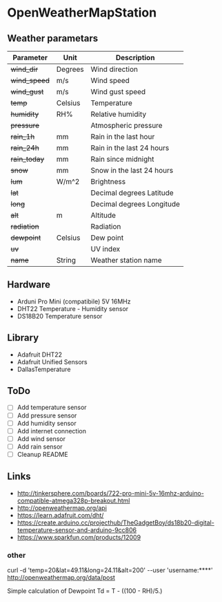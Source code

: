 # OpenWeatherMapStation

## Weather parametars

| Parameter | Unit | Description |
| --------- | ---- | ----------- |
| ~~wind_dir~~ | Degrees| Wind direction |
| ~~wind_speed~~ | m/s | Wind speed |
| ~~wind_gust~~ | m/s | Wind gust speed |
| ~~temp~~ | Celsius | Temperature |
| ~~humidity~~ | RH% | Relative humidity |
| ~~pressure~~ |  | Atmospheric pressure |
| ~~rain_1h~~ | mm | Rain in the last hour
| ~~rain_24h~~ | mm | Rain in the last 24 hours |
| ~~rain_today~~ | mm | Rain since midnight |
| ~~snow~~ | mm | Snow in the last 24 hours |
| ~~lum~~ | W/m^2 | Brightness |
| ~~lat~~ |  | Decimal degrees	Latitude |
| ~~long~~ |  | Decimal degrees	Longitude|
| ~~alt~~ | m | Altitude |
| ~~radiation~~ |  | Radiation |
| ~~dewpoint~~ | Celsius | Dew point |
| ~~uv~~ |  | UV index|
| ~~name~~ | String | Weather station name |

## Hardware
* Arduni Pro Mini (compatibile) 5V 16MHz
* DHT22 Temperature - Humidity sensor
* DS18B20 Temperature sensor

## Library
* Adafruit DHT22
* Adafruit Unified Sensors
* DallasTemperature

## ToDo
- [ ] Add temperature sensor
- [ ] Add pressure sensor
- [ ] Add humidity sensor
- [ ] Add internet connection
- [ ] Add wind sensor
- [ ] Add rain sensor
- [ ] Cleanup README

## Links
* http://tinkersphere.com/boards/722-pro-mini-5v-16mhz-arduino-compatible-atmega328p-breakout.html
* http://openweathermap.org/api
* https://learn.adafruit.com/dht/
* https://create.arduino.cc/projecthub/TheGadgetBoy/ds18b20-digital-temperature-sensor-and-arduino-9cc806
* https://www.sparkfun.com/products/12009

### other
curl -d 'temp=20&lat=49.11&long=24.11&alt=200' --user 'username:****' http://openweathermap.org/data/post

Simple calculation of Dewpoint Td = T - ((100 - RH)/5.)

